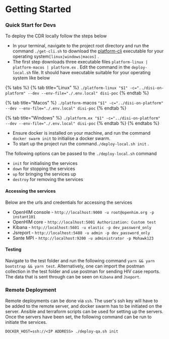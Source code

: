 # Getting Started

### Quick Start for Devs

To deploy the CDR locally follow the steps below

* In your terminal, navigate to the project root directory and run the command `./get-cli.sh` to download the [platform-cli](https://app.gitbook.com/o/lTiMw1wKTVQEjepxV4ou/s/TwrbQZir3ZdvejunAFia/) executable for your operating system`[linux|windows|macos]` .
* The first step downloads three executable files `platform-linux | platform-macos | platform.ex` . Edit the command in the `deploy-local.sh` file. It should have executable suitable for your operating system like below

{% tabs %}
{% tab title="Linux" %}
`./platform-linux "$1" -c="../disi-on-platform" --dev --env-file="./.env.local" disi-poc`
{% endtab %}

{% tab title="Macos" %}
`./platform-`macos `"$1" -c="../disi-on-platform" --dev --env-file="./.env.local" disi-poc`
{% endtab %}

{% tab title="Windows" %}
`./platform.ex "$1" -c="../disi-on-platform" --dev --env-file="./.env.local" disi-poc`
{% endtab %}
{% endtabs %}

* Ensure docker is installed on your machine, and run the command `docker swarm init` to initialise a docker swarm.
* To start up the project run the command`./deploy-local.sh init` .

The following options can be passed to the `./deploy-local.sh` command&#x20;

* `init` for initialising the services
* `down` for stopping the services
* `up` for bringing the services up
* `destroy` for removing the services&#x20;

#### Accessing the services

Below are the urls and credentials for accessing the services

* OpenHIM console - `http://localhost:9000 -u root@openhim.org -p instant101`
* OpenHIM core - `http://localhost:5001 Authorization: Custom test`
* Kibana - `http://localhost:5601 -u elastic -p dev_password_only`
* Jsreport - `http://localhost:5488 -u admin -p dev_password_only`
* Sante MPI - `http://localhost:9200 -u administrator -p Mohawk123`

#### Testing

Navigate to the test folder and run the following command `yarn && yarn bootstrap && yarn test`. Alternatively, one can import the postman collection in the test folder and use postman for sending HIV case reports. The data that is sent through can be seen on `Kibana` and `Jseport`.



### Remote Deployment

Remote deployments can be done via `ssh`. The user's ssh key will have to be added to the remote server, and docker swarm has to be initiated on the server. Ansible and terraform scripts can be used for setting up the servers. Once the servers have been set, the following command can be run to initiate the services.

`DOCKER_HOST=ssh://<IP ADDRESS> ./deploy-qa.sh init`
